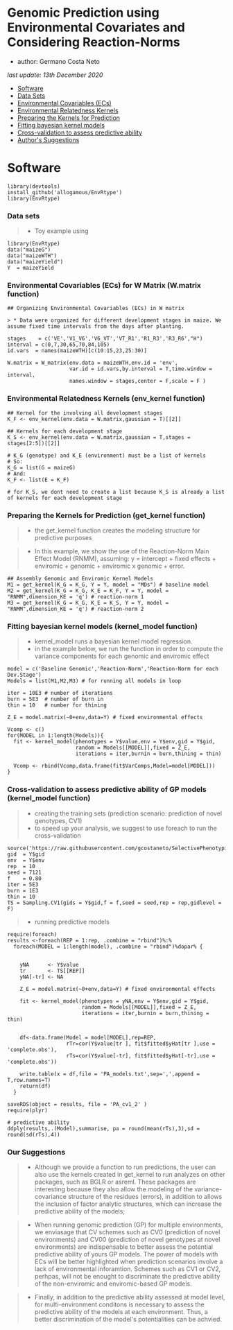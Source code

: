 # **Genomic Prediction using Environmental Covariates and Considering Reaction-Norms**
* author: Germano Costa Neto

*last update: 13th December 2020*

* [Software](#P1)
* [Data Sets](#P2)
* [Environmental Covariables (ECs)](#P3)
* [Environmental Relatedness Kernels](#P4)
* [Preparing the Kernels for Prediction](#P5)
* [Fitting bayesian kernel models ](#P6)
* [Cross-validation to assess predictive ability](#P7)
* [Author's Suggestions](#P8)

<div id="P1" />


# Software

```{r, eval=FALSE}
library(devtools)
install_github('allogamous/EnvRtype')
library(EnvRtype)
```

<div id="P2" />

### Data sets

> * Toy example using 
```{r, eval=FALSE}
library(EnvRtype)
data("maizeG")
data("maizeWTH")
data("maizeYield")
Y  = maizeYield
```

<div id="P3" />

### Environmental Covariables (ECs) for **W** Matrix (W.matrix function)

```{r, eval=FALSE}
## Organizing Environmental Covariables (ECs) in W matrix

> * Data were organized for different development stages in maize. We assume fixed time intervals from the days after planting.

stages    = c('VE','V1_V6','V6_VT','VT_R1','R1_R3','R3_R6',"H")
interval = c(0,7,30,65,70,84,105)
id.vars  = names(maizeWTH)[c(10:15,23,25:30)]

W.matrix = W_matrix(env.data = maizeWTH,env.id = 'env',
                    var.id = id.vars,by.interval = T,time.window = interval,
                    names.window = stages,center = F,scale = F )

```

<div id="P4" />

### Environmental Relatedness Kernels (env_kernel function)

```{r, eval=FALSE}
## Kernel for the involving all development stages
K_F <- env_kernel(env.data = W.matrix,gaussian = T)[[2]]

## Kernels for each development stage
K_S <- env_kernel(env.data = W.matrix,gaussian = T,stages = stages[2:5])[[2]]

# K_G (genotype) and K_E (environment) must be a list of kernels
# So:
K_G = list(G = maizeG)
# And:
K_F <- list(E = K_F)

# for K_S, we dont need to create a list because K_S is already a list of kernels for each development stage
```

<div id="P5" />

### Preparing the Kernels for Prediction (get_kernel function)

> * the get_kernel function creates the modeling structure for predictive purposes

> * In this example, we show the use of the Reaction-Norm Main Effect Model (RNMM), assuming: y = intercept + fixed effects + enviromic + genomic + enviromic x genomic + error.

```{r, eval=FALSE}
## Assembly Genomic and Enviromic Kernel Models
M1 = get_kernel(K_G = K_G, Y = Y, model = "MDs") # baseline model
M2 = get_kernel(K_G = K_G, K_E = K_F, Y = Y, model = "RNMM",dimension_KE = 'q') # reaction-norm 1
M3 = get_kernel(K_G = K_G, K_E = K_S, Y = Y, model = "RNMM",dimension_KE = 'q') # reaction-norm 2
```

<div id="P6" />


### Fitting bayesian kernel models (kernel_model function)

> * kernel_model runs a bayesian kernel model regression.
> * in the example below, we run the function in order to compute the variance components for each genomic and enviromic effect

```{r, eval=FALSE}
model = c('Baseline Genomic','Reaction-Norm','Reaction-Norm for each Dev.Stage')
Models = list(M1,M2,M3) # for running all models in loop

iter = 10E3 # number of iterations
burn = 5E3  # number of burn in
thin = 10   # number for thining

Z_E = model.matrix(~0+env,data=Y) # fixed environmental effects

Vcomp <- c()
for(MODEL in 1:length(Models)){
  fit <- kernel_model(phenotypes = Y$value,env = Y$env,gid = Y$gid,
                      random = Models[[MODEL]],fixed = Z_E,
                      iterations = iter,burnin = burn,thining = thin)
  
  Vcomp <- rbind(Vcomp,data.frame(fit$VarComps,Model=model[MODEL]))
}

```

<div id="P7" />

### Cross-validation to assess predictive ability of GP models (kernel_model function)

> * creating the training sets (prediction scenario: prediction of novel genotypes, CV1)
> * to speed up your analysis, we suggest to use foreach to run the cross-validation

```{r, eval=FALSE}
source('https://raw.githubusercontent.com/gcostaneto/SelectivePhenotyping/master/cvrandom.R')
gid  = Y$gid
env  = Y$env
rep  = 10
seed = 7121
f    = 0.80
iter = 5E3
burn = 1E3
thin = 10
TS = Sampling.CV1(gids = Y$gid,f = f,seed = seed,rep = rep,gidlevel = F)
```

> * running predictive models

```{r, eval=FALSE}
require(foreach)
results <-foreach(REP = 1:rep, .combine = "rbind")%:%
  foreach(MODEL = 1:length(model), .combine = "rbind")%dopar% {
    
    
    yNA      <- Y$value
    tr       <- TS[[REP]]
    yNA[-tr] <- NA
    
    Z_E = model.matrix(~0+env,data=Y) # fixed environmental effects
    
    fit <- kernel_model(phenotypes = yNA,env = Y$env,gid = Y$gid,
                        random = Models[[MODEL]],fixed = Z_E,
                        iterations = iter,burnin = burn,thining = thin)
   

    df<-data.frame(Model = model[MODEL],rep=REP,
                   rTr=cor(Y$value[tr ], fit$fitted$yHat[tr ],use = 'complete.obs'),
                   rTs=cor(Y$value[-tr], fit$fitted$yHat[-tr],use = 'complete.obs'))
    
    write.table(x = df,file = 'PA_models.txt',sep=',',append = T,row.names=T)
    return(df)
  }
  
saveRDS(object = results, file = 'PA_cv1_2' )
require(plyr)

# predictive ability
ddply(results,.(Model),summarise, pa = round(mean(rTs),3),sd = round(sd(rTs),4))

```

<div id="P8" />

### Our Suggestions

> * Although we provide a function to run predictions, the user can also use the kernels created in get_kernel to run analyzes on other packages, such as BGLR or asreml. These packages are interesting because they also allow the modeling of the variance-covariance structure of the residues (errors), in addition to allows the inclusion of factor analytic structures, which can increase the predictive ability of the models;

> * When running genomic prediction (GP) for multiple environments, we enviasage that CV schemes such as CV0 (prediction of novel environments) and CV00 (prediction of novel genotypes at novel environments) are indispensable to better assess the potential predictive ability of yours GP models. The power of models with ECs will be better highlighted when prediction scenarios involve a lack of environmental inforamtion. Schemes such as CV1 or CV2, perhpas, will not be enought to discriminate the predictive ability of the  non-enviromic and enviromic-based GP models.


> * Finally, in addition to the predictive ability assessed at model level, for multi-environment conditons is necessary to assess the predictive ability of the models at each environment. Thus, a better discrimination of the model's potentialities can be achvied.

